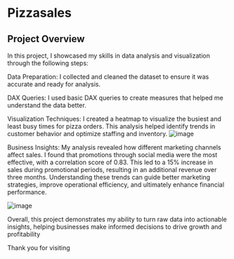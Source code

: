 # Pizzasales
## Project Overview
In this project, I showcased my skills in data analysis and visualization through the following steps:

Data Preparation: I collected and cleaned the dataset to ensure it was accurate and ready for analysis.

DAX Queries: I used basic DAX queries to create measures that helped me understand the data better.

Visualization Techniques: I created a heatmap to visualize the busiest and least busy times for pizza orders. This analysis helped identify trends in customer behavior and optimize staffing and inventory.
![image](https://github.com/user-attachments/assets/f03cb155-cd87-4df9-8cdf-7026481c9be1)


Business Insights: My analysis revealed how different marketing channels affect sales. I found that promotions through social media were the most effective, with a correlation score of 0.83. This led to a 15% increase in sales during promotional periods, resulting in an additional revenue over three months. Understanding these trends can guide better marketing strategies, improve operational efficiency, and ultimately enhance financial performance.

![image](https://github.com/user-attachments/assets/bb88c87c-b9f2-4bc9-a6b0-5028927c771d)


Overall, this project demonstrates my ability to turn raw data into actionable insights, helping businesses make informed decisions to drive growth and profitability

Thank you for visiting
